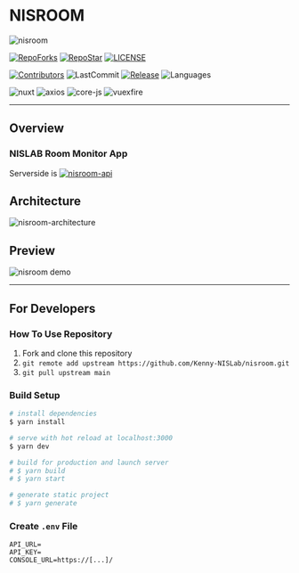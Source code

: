 # NISROOM

![nisroom](https://user-images.githubusercontent.com/49851726/117984555-e71ccc80-b372-11eb-9fed-a0f8d9260026.png)

[![RepoForks](https://shields.io/github/forks/Kenny-NISLab/nisroom?style=social)](https://github.com/Kenny-NISLab/nisroom/network/members)
[![RepoStar](https://shields.io/github/stars/Kenny-NISLab/nisroom?style=social)](https://github.com/Kenny-NISLab/nisroom/stargazers)
[![LICENSE](https://img.shields.io/github/license/Kenny-NISLab/nisroom)](https://github.com/Kenny-NISLab/nisroom/blob/main/LICENSE.txt)

[![Contributors](https://img.shields.io/github/contributors/Kenny-NISLab/nisroom)](https://github.com/Kenny-NISLab/nisroom/graphs/contributors)
![LastCommit](https://img.shields.io/github/last-commit/Kenny-NISLab/nisroom)
[![Release](https://img.shields.io/github/v/release/Kenny-NISLab/nisroom)](https://github.com/Kenny-NISLab/nisroom/releases)
![Languages](https://img.shields.io/github/languages/top/Kenny-NISLab/nisroom)

![nuxt](https://shields.io/github/package-json/dependency-version/Kenny-NISLab/nisroom/nuxt)
![axios](https://shields.io/github/package-json/dependency-version/Kenny-NISLab/nisroom/axios)
![core-js](https://shields.io/github/package-json/dependency-version/Kenny-NISLab/nisroom/core-js)
![vuexfire](https://shields.io/github/package-json/dependency-version/Kenny-NISLab/nisroom/vuexfire)

---

## Overview

### NISLAB Room Monitor App

Serverside is [![nisroom-api](https://img.shields.io/badge/GitHub-nisroom--api-orange)](https://github.com/Kenny-NISLab/nisroom-api)

## Architecture

![nisroom-architecture](https://user-images.githubusercontent.com/49851726/116017595-06311400-a67b-11eb-872c-be969d7a6fb0.png)

## Preview

![nisroom demo](https://user-images.githubusercontent.com/49851726/116806120-f5ded480-ab65-11eb-8bf3-a22a857bc3a6.gif)

---

## For Developers

### How To Use Repository

1. Fork and clone this repository
2. `git remote add upstream https://github.com/Kenny-NISLab/nisroom.git`
3. `git pull upstream main`

### Build Setup

```bash
# install dependencies
$ yarn install

# serve with hot reload at localhost:3000
$ yarn dev

# build for production and launch server
# $ yarn build
# $ yarn start

# generate static project
# $ yarn generate
```

### Create `.env` File

```.env
API_URL=
API_KEY=
CONSOLE_URL=https://[...]/
```
